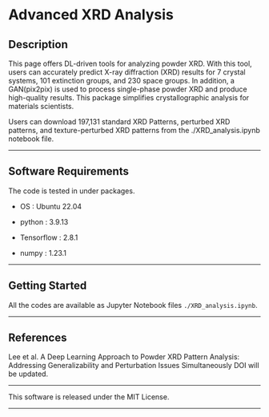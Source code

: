 # Advanced XRD Analysis

## Description

This page offers DL-driven tools for analyzing powder XRD. With this tool, users can accurately predict X-ray diffraction (XRD) results for 7 crystal systems, 101 extinction groups, and 230 space groups. In addition, a GAN(pix2pix) is used to process single-phase powder XRD and produce high-quality results. This package simplifies crystallographic analysis for materials scientists.

Users can download 197,131 standard XRD Patterns, perturbed XRD patterns, and texture-perturbed XRD patterns from the ./XRD_analysis.ipynb notebook file.
 
***
## Software Requirements

The code is tested in under packages.

* OS : Ubuntu 22.04

* python : 3.9.13

* Tensorflow : 2.8.1

* numpy : 1.23.1

***
## Getting Started
All the codes are available as Jupyter Notebook files  `./XRD_analysis.ipynb`.
***
## References
Lee et al. A Deep Learning Approach to Powder XRD Pattern Analysis: Addressing Generalizability and Perturbation Issues Simultaneously
DOI will be updated.

***
This software is released under the MIT License.
***
